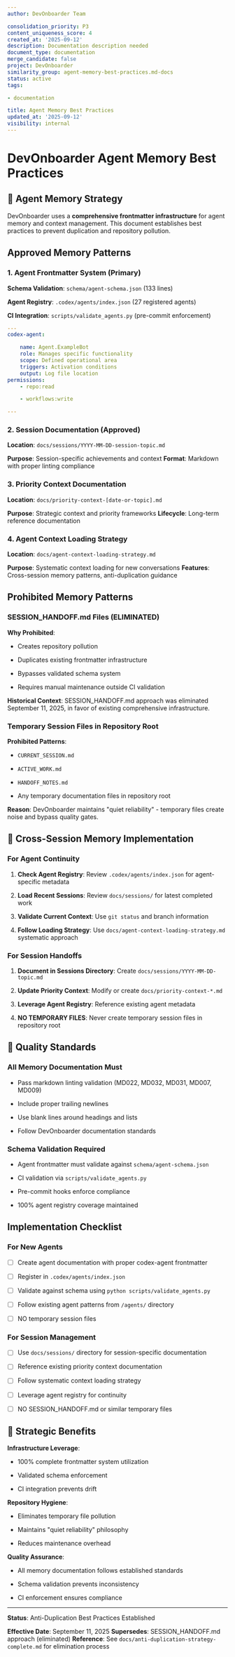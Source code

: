 ```yaml
---
author: DevOnboarder Team

consolidation_priority: P3
content_uniqueness_score: 4
created_at: '2025-09-12'
description: Documentation description needed
document_type: documentation
merge_candidate: false
project: DevOnboarder
similarity_group: agent-memory-best-practices.md-docs
status: active
tags:

- documentation

title: Agent Memory Best Practices
updated_at: '2025-09-12'
visibility: internal
---
```


# DevOnboarder Agent Memory Best Practices

## 🎯 **Agent Memory Strategy**

DevOnboarder uses a **comprehensive frontmatter infrastructure** for agent memory and context management. This document establishes best practices to prevent duplication and repository pollution.

##  **Approved Memory Patterns**

### **1. Agent Frontmatter System (Primary)**

**Schema Validation**: `schema/agent-schema.json` (133 lines)

**Agent Registry**: `.codex/agents/index.json` (27 registered agents)

**CI Integration**: `scripts/validate_agents.py` (pre-commit enforcement)

```yaml
---
codex-agent:

    name: Agent.ExampleBot
    role: Manages specific functionality
    scope: Defined operational area
    triggers: Activation conditions
    output: Log file location
permissions:
    - repo:read

    - workflows:write

---

```

### **2. Session Documentation (Approved)**

**Location**: `docs/sessions/YYYY-MM-DD-session-topic.md`

**Purpose**: Session-specific achievements and context
**Format**: Markdown with proper linting compliance

### **3. Priority Context Documentation**

**Location**: `docs/priority-context-[date-or-topic].md`

**Purpose**: Strategic context and priority frameworks
**Lifecycle**: Long-term reference documentation

### **4. Agent Context Loading Strategy**

**Location**: `docs/agent-context-loading-strategy.md`

**Purpose**: Systematic context loading for new conversations
**Features**: Cross-session memory patterns, anti-duplication guidance

##  **Prohibited Memory Patterns**

### **SESSION_HANDOFF.md Files (ELIMINATED)**

**Why Prohibited**:

- Creates repository pollution

- Duplicates existing frontmatter infrastructure

- Bypasses validated schema system

- Requires manual maintenance outside CI validation

**Historical Context**: SESSION_HANDOFF.md approach was eliminated September 11, 2025, in favor of existing comprehensive infrastructure.

### **Temporary Session Files in Repository Root**

**Prohibited Patterns**:

- `CURRENT_SESSION.md`

- `ACTIVE_WORK.md`

- `HANDOFF_NOTES.md`

- Any temporary documentation files in repository root

**Reason**: DevOnboarder maintains "quiet reliability" - temporary files create noise and bypass quality gates.

## 🧠 **Cross-Session Memory Implementation**

### **For Agent Continuity**

1. **Check Agent Registry**: Review `.codex/agents/index.json` for agent-specific metadata

2. **Load Recent Sessions**: Review `docs/sessions/` for latest completed work

3. **Validate Current Context**: Use `git status` and branch information

4. **Follow Loading Strategy**: Use `docs/agent-context-loading-strategy.md` systematic approach

### **For Session Handoffs**

1. **Document in Sessions Directory**: Create `docs/sessions/YYYY-MM-DD-topic.md`

2. **Update Priority Context**: Modify or create `docs/priority-context-*.md`

3. **Leverage Agent Registry**: Reference existing agent metadata

4. **NO TEMPORARY FILES**: Never create temporary session files in repository root

## 🎯 **Quality Standards**

### **All Memory Documentation Must**

-  Pass markdown linting validation (MD022, MD032, MD031, MD007, MD009)

-  Include proper trailing newlines

-  Use blank lines around headings and lists

-  Follow DevOnboarder documentation standards

### **Schema Validation Required**

-  Agent frontmatter must validate against `schema/agent-schema.json`

-  CI validation via `scripts/validate_agents.py`

-  Pre-commit hooks enforce compliance

-  100% agent registry coverage maintained

##  **Implementation Checklist**

### **For New Agents**

- [ ] Create agent documentation with proper codex-agent frontmatter

- [ ] Register in `.codex/agents/index.json`

- [ ] Validate against schema using `python scripts/validate_agents.py`

- [ ] Follow existing agent patterns from `/agents/` directory

- [ ] NO temporary session files

### **For Session Management**

- [ ] Use `docs/sessions/` directory for session-specific documentation

- [ ] Reference existing priority context documentation

- [ ] Follow systematic context loading strategy

- [ ] Leverage agent registry for continuity

- [ ] NO SESSION_HANDOFF.md or similar temporary files

## 🎯 **Strategic Benefits**

**Infrastructure Leverage**:

- 100% complete frontmatter system utilization

- Validated schema enforcement

- CI integration prevents drift

**Repository Hygiene**:

- Eliminates temporary file pollution

- Maintains "quiet reliability" philosophy

- Reduces maintenance overhead

**Quality Assurance**:

- All memory documentation follows established standards

- Schema validation prevents inconsistency

- CI enforcement ensures compliance

---

**Status**: Anti-Duplication Best Practices Established

**Effective Date**: September 11, 2025
**Supersedes**: SESSION_HANDOFF.md approach (eliminated)
**Reference**: See `docs/anti-duplication-strategy-complete.md` for elimination process
